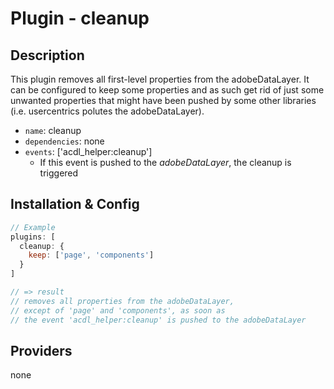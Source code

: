 # Plugin - cleanup

## Description
This plugin removes all first-level properties from the adobeDataLayer.
It can be configured to keep some properties and as such get rid of just some unwanted properties that might have been pushed by some other libraries (i.e. usercentrics polutes the adobeDataLayer).


- `name`: cleanup
- `dependencies`: none
- `events`: ['acdl_helper:cleanup']
    - If this event is pushed to the *adobeDataLayer*, the cleanup is triggered

## Installation & Config
```javascript
// Example
plugins: [
  cleanup: {
    keep: ['page', 'components']
  }
]

// => result
// removes all properties from the adobeDataLayer, 
// except of 'page' and 'components', as soon as
// the event 'acdl_helper:cleanup' is pushed to the adobeDataLayer
```

## Providers
none
